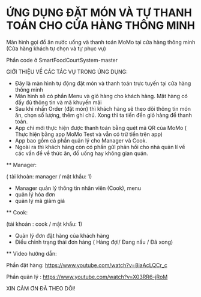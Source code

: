 # ỨNG DỤNG ĐẶT MÓN VÀ TỰ THANH TOÁN CHO CỬA HÀNG THÔNG MINH
Màn hình gọi đồ ăn nước uống và thanh toán MoMo tại cửa hàng thông minh (Cửa hàng khách tự chọn và tự phục vụ)

Phần code ở SmartFoodCourtSystem-master

GIỚI THIỆU VỀ CÁC TÁC VỤ TRONG ỨNG DỤNG:
- Đây là màn hình tự động đặt món và thanh toán trực tuyến tại cửa hàng thông minh
- Màn hình sẽ có phần Menu và giỏ hàng cho khách hàng. Mặt hàng có đầy đủ thông tin và mã khuyến mãi 
- Sau khi nhấn Order (đặt món) thì khách hàng sẽ theo dõi thông tin món ăn, chọn số lượng, thêm ghi chú. Xong thì ta tiến đến giỏ hàng để thanh toán.
- App chỉ mới thực hiện được thanh toán bằng quét mã QR của MoMo ( Thực hiện bằng app MoMo Test và vẫn có trừ tiền trên app)
- App bao gồm cả phần quản lý cho Manager và Cook. 
- Ngoài ra thì khách hàng còn có phần gửi phản hồi cho nhà quản lí về các vấn đề về thức ăn, đồ uống hay không gian quán. 
 
 ** Manager:
 
  ( tài khoản: manager  / mật khẩu: 1) 
   - Manager quản lý thông tin nhân viên (Cook), menu 
   - quản lý hóa đơn 
   - quản lý mã giảm giá 
   
 ** Cook:
 
 (tài khoản : cook / mật khẩu: 1)
   - Quản lý đơn đặt hàng của khách hàng 
   - Điều chỉnh trạng thái đơn hàng ( Hàng đợi/ Đang nấu / Đã xong)
   
 ** Video hướng dẫn:
 
  Phần đặt hàng: https://www.youtube.com/watch?v=8iaAcLQCr_c
  
  Phần quản lý : https://www.youtube.com/watch?v=X03RR6-jRoM 
  
  XIN CẢM ƠN ĐÃ THEO DÕI! 
  
 
  
  
 

